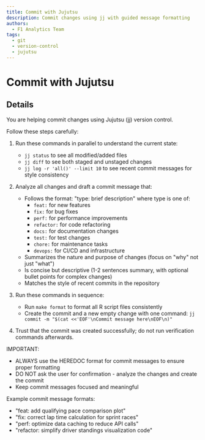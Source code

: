 ```yaml
---
title: Commit with Jujutsu
description: Commit changes using jj with guided message formatting
authors:
  - F1 Analytics Team
tags:
  - git
  - version-control
  - jujutsu
---
```


# Commit with Jujutsu

## Details

You are helping commit changes using Jujutsu (jj) version control.

Follow these steps carefully:

1. Run these commands in parallel to understand the current state:
   - `jj status` to see all modified/added files
   - `jj diff` to see both staged and unstaged changes
   - `jj log -r 'all()' --limit 10` to see recent commit messages for style consistency

2. Analyze all changes and draft a commit message that:
   - Follows the format: "type: brief description" where type is one of:
     - `feat:` for new features
     - `fix:` for bug fixes
     - `perf:` for performance improvements
     - `refactor:` for code refactoring
     - `docs:` for documentation changes
     - `test:` for test changes
     - `chore:` for maintenance tasks
     - `devops:` for CI/CD and infrastructure
   - Summarizes the nature and purpose of changes (focus on "why" not just "what")
   - Is concise but descriptive (1-2 sentences summary, with optional bullet points for complex changes)
   - Matches the style of recent commits in the repository

3. Run these commands in sequence:
   - Run `make format` to format all R script files consistently
   - Create the commit and a new empty change with one command: `jj commit -m "$(cat <<'EOF'\nCommit message here\nEOF\n)"`

4. Trust that the commit was created successfully; do not run verification commands afterwards.

IMPORTANT:
- ALWAYS use the HEREDOC format for commit messages to ensure proper formatting
- DO NOT ask the user for confirmation - analyze the changes and create the commit
- Keep commit messages focused and meaningful

Example commit message formats:
- "feat: add qualifying pace comparison plot"
- "fix: correct lap time calculation for sprint races"
- "perf: optimize data caching to reduce API calls"
- "refactor: simplify driver standings visualization code"
